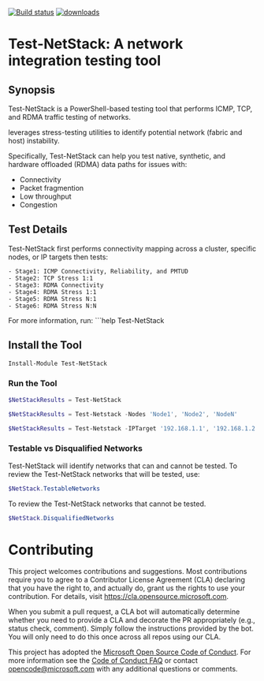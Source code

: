 [![Build status](https://ci.appveyor.com/api/projects/status/28dr5irvwqc34ftf?svg=true)](https://ci.appveyor.com/project/MSFTCoreNet/Test-NetStack)
[![downloads](https://img.shields.io/powershellgallery/dt/Test-NetStack.svg?label=downloads)](https://www.powershellgallery.com/packages/Test-NetStack)

# Test-NetStack: A network integration testing tool

## Synopsis

Test-NetStack is a PowerShell-based testing tool that performs ICMP, TCP, and RDMA traffic testing of networks.

leverages stress-testing utilities to identify potential network (fabric and host) instability.

Specifically, Test-NetStack can help you test native, synthetic, and hardware offloaded (RDMA) data paths for issues with:

- Connectivity
- Packet fragmention
- Low throughput
- Congestion

## Test Details

Test-NetStack first performs connectivity mapping across a cluster, specific nodes, or IP targets then tests:

    - Stage1: ICMP Connectivity, Reliability, and PMTUD
    - Stage2: TCP Stress 1:1
    - Stage3: RDMA Connectivity
    - Stage4: RDMA Stress 1:1
    - Stage5: RDMA Stress N:1
    - Stage6: RDMA Stress N:N

For more information, run: ```help Test-NetStack

## Install the Tool

```PowerShell
Install-Module Test-NetStack
```

### Run the Tool

```PowerShell
$NetStackResults = Test-NetStack

$NetStackResults = Test-Netstack -Nodes 'Node1', 'Node2', 'NodeN'

$NetStackResults = Test-Netstack -IPTarget '192.168.1.1', '192.168.1.2', '192.168.1.3', '192.168.1.4'
```

### Testable vs Disqualified Networks

Test-NetStack will identify networks that can and cannot be tested. To review the Test-NetStack networks that will be tested, use:

```PowerShell
$NetStack.TestableNetworks
```

To review the Test-NetStack networks that cannot be tested.

```PowerShell
$NetStack.DisqualifiedNetworks
```

###

# Contributing

This project welcomes contributions and suggestions.  Most contributions require you to agree to a
Contributor License Agreement (CLA) declaring that you have the right to, and actually do, grant us
the rights to use your contribution. For details, visit https://cla.opensource.microsoft.com.

When you submit a pull request, a CLA bot will automatically determine whether you need to provide
a CLA and decorate the PR appropriately (e.g., status check, comment). Simply follow the instructions
provided by the bot. You will only need to do this once across all repos using our CLA.

This project has adopted the [Microsoft Open Source Code of Conduct](https://opensource.microsoft.com/codeofconduct/).
For more information see the [Code of Conduct FAQ](https://opensource.microsoft.com/codeofconduct/faq/) or
contact [opencode@microsoft.com](mailto:opencode@microsoft.com) with any additional questions or comments.
